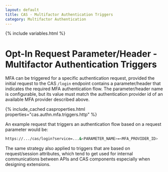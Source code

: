 ```yaml
---
layout: default
title: CAS - Multifactor Authentication Triggers
category: Multifactor Authentication
---
```


{% include variables.html %}

# Opt-In Request Parameter/Header - Multifactor Authentication Triggers

MFA can be triggered for a specific authentication request, provided
the initial request to the CAS `/login` endpoint contains a parameter/header
that indicates the required MFA authentication flow. The parameter/header name
is configurable, but its value must match the authentication provider id
of an available MFA provider described above.

{% include_cached casproperties.html properties="cas.authn.mfa.triggers.http" %}

An example request that triggers an authentication flow based on a request parameter would be:

```bash
https://.../cas/login?service=...&<PARAMETER_NAME>=<MFA_PROVIDER_ID>
```

The same strategy also applied to triggers that are based on request/session 
attributes, which tend to get used for internal communications between 
APIs and CAS components especially when designing extensions.
